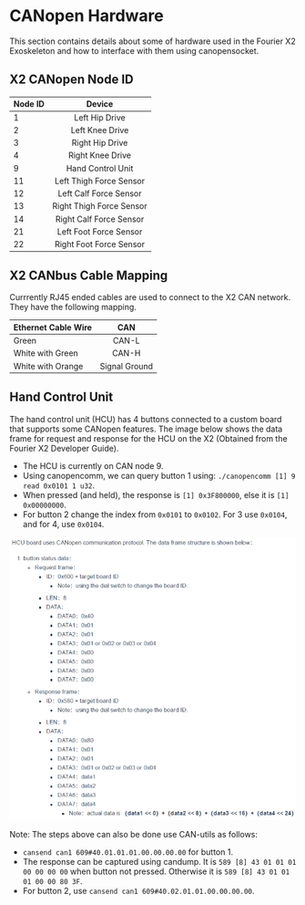 # CANopen Hardware

This section contains details about some of hardware used in the Fourier X2 Exoskeleton and how to interface with them using canopensocket.

## X2 CANopen Node ID

| Node ID             | Device                   |
| ------------------- |:------------------------:|
| 1                   | Left Hip Drive           |
| 2                   | Left Knee Drive          |
| 3                   | Right Hip Drive          |
| 4                   | Right Knee Drive         |
| 9                   | Hand Control Unit        |
| 11                  | Left Thigh Force Sensor  |
| 12                  | Left Calf Force Sensor   |
| 13                  | Right Thigh Force Sensor |
| 14                  | Right Calf Force Sensor  |
| 21                  | Left Foot Force Sensor   |
| 22                  | Right Foot Force Sensor  |

## X2 CANbus Cable Mapping
Currrently RJ45 ended cables are used to connect to the X2 CAN network. They have the following mapping.

| Ethernet Cable Wire | CAN                    |
| ------------------- |:----------------------:|
| Green               | CAN-L                  |
| White with Green    | CAN-H                  |
| White with Orange   | Signal Ground          |

## Hand Control Unit
The hand control unit (HCU) has 4 buttons connected to a custom board that supports some CANopen features. The image below shows the data frame for request and response for the HCU on the X2 (Obtained from the Fourier X2 Developer Guide). 

* The HCU is currently on CAN node 9.
* Using canopencomm, we can query button 1 using: `./canopencomm [1] 9 read 0x0101 1 u32`. 
* When pressed (and held),  the response is `[1] 0x3F800000`, else it is `[1] 0x00000000`.
* For button 2 change the index from `0x0101` to `0x0102`. For 3 use `0x0104`, and for 4, use `0x0104`.

![X2 HCU Data](img/HCU_Canopen.png)

Note: The steps above can also be done use CAN-utils as follows:

* `cansend can1 609#40.01.01.01.00.00.00.00` for button 1. 
* The response can be captured using candump. It is `589 [8] 43 01 01 01 00 00 00 00` when button not pressed. Otherwise it is `589 [8] 43 01 01 01 00 00 80 3F`.
* For button 2, use `cansend can1 609#40.02.01.01.00.00.00.00`.